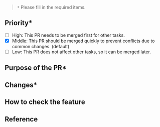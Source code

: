 <!-- Describe what this PR is for in the title. -->

> `*` Please fill in the required items.

## Priority*

- [ ] High: This PR needs to be merged first for other tasks.
- [x] Middle: This PR should be merged quickly to prevent conflicts due to common changes. (default)
- [ ] Low: This PR does not affect other tasks, so it can be merged later.

## Purpose of the PR*
<!-- Describe the purpose of the PR. -->

## Changes*


## How to check the feature
<!-- Describe how to check the feature in detail -->
<!-- If there are any changes to the screen, please attach a screenshot for easy identification. -->


## Reference
<!-- Any helpful information for understanding the PR. -->
